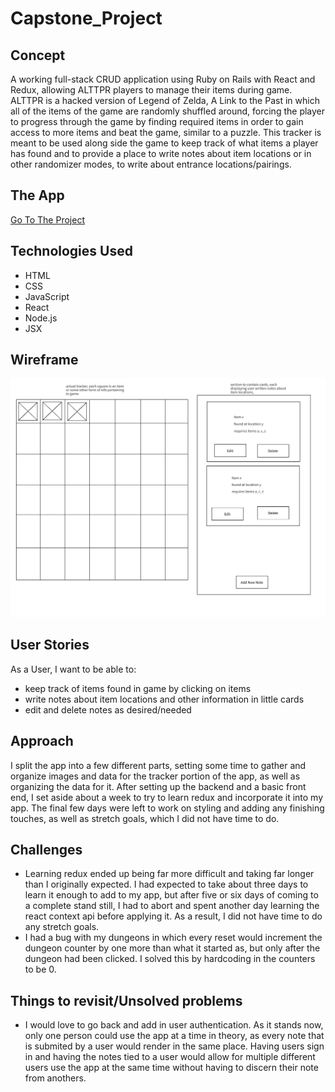 # Capstone_Project

## Concept

A working full-stack CRUD application using Ruby on Rails with React and Redux, allowing ALTTPR players to manage their items during game. ALTTPR is a hacked version of Legend of Zelda, A Link to the Past in which all of the items of the game are randomly shuffled around, forcing the player to progress through the game by finding required items in order to gain access to more items and beat the game, similar to a puzzle.  This tracker is meant to be used along side the game to keep track of what items a player has found and to provide a place to write notes about item locations or in other randomizer modes, to write about entrance locations/pairings. 

## The App
[Go To The Project](https://infallible-saha-79caf7.netlify.app/)


## Technologies Used

- HTML
- CSS
- JavaScript
- React
- Node.js
- JSX

## Wireframe

<img src="https://github.com/mendokuse3/Capstone_Project/blob/master/Wireframe.png" alt text="wire frame">

## User Stories
As a User, I want to be able to: 
- keep track of items found in game by clicking on items
- write notes about item locations and other information in little cards
- edit and delete notes as desired/needed


## Approach
I split the app into a few different parts, setting some time to gather and organize images and data for the tracker portion of the app, as well as organizing the data for it.  After setting up the backend and a basic front end, I set aside about a week to try to learn redux and incorporate it into my app. The final few days were left to work on styling and adding any finishing touches, as well as stretch goals, which I did not have time to do.


## Challenges
- Learning redux ended up being far more difficult and taking far longer than I originally expected. I had expected to take about three days to learn it enough to add to my app, but after five or six days of coming to a complete stand still, I had to abort and spent another day learning the react context api before applying it. As a result, I did not have time to do any stretch goals.
- I had a bug with my dungeons in which every reset would increment the dungeon counter by one more than what it started as, but only after the dungeon had been clicked. I solved this by hardcoding in the counters to be 0.


## Things to revisit/Unsolved problems
- I would love to go back and add in user authentication. As it stands now, only one person could use the app at a time in theory, as every note that is submited by a user would render in the same place.  Having users sign in and having the notes tied to a user would allow for multiple different users use the app at the same time without having to discern their note from anothers.


